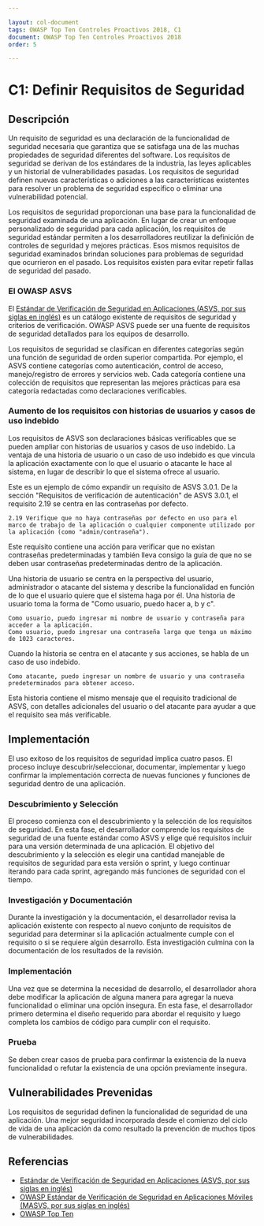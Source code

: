 ```yaml
---

layout: col-document
tags: OWASP Top Ten Controles Proactivos 2018, C1
document: OWASP Top Ten Controles Proactivos 2018
order: 5

---
```


# C1: Definir Requisitos de Seguridad 

## Descripción

Un requisito de seguridad es una declaración de la funcionalidad de seguridad necesaria que garantiza que se satisfaga una de las muchas propiedades de seguridad diferentes del software. Los requisitos de seguridad se derivan de los estándares de la industria, las leyes aplicables y un historial de vulnerabilidades pasadas. Los requisitos de seguridad definen nuevas características o adiciones a las características existentes para resolver un problema de seguridad específico o eliminar una vulnerabilidad potencial.

Los requisitos de seguridad proporcionan una base para la funcionalidad de seguridad examinada de una aplicación. En lugar de crear un enfoque personalizado de seguridad para cada aplicación, los requisitos de seguridad estándar permiten a los desarrolladores reutilizar la definición de controles de seguridad y mejores prácticas. Esos mismos requisitos de seguridad examinados brindan soluciones para problemas de seguridad que ocurrieron en el pasado. Los requisitos existen para evitar repetir fallas de seguridad del pasado.

### El OWASP ASVS

El [Estándar de Verificación de Seguridad en Aplicaciones (ASVS, por sus siglas en inglés)](https://owasp.org/www-project-application-security-verification-standard/) es un catálogo existente de requisitos de seguridad y criterios de verificación. OWASP ASVS puede ser una fuente de requisitos de seguridad detallados para los equipos de desarrollo.

Los requisitos de seguridad se clasifican en diferentes categorías según una función de seguridad de orden superior compartida. Por ejemplo, el ASVS contiene categorías como autenticación, control de acceso, manejo/registro de errores y servicios web. Cada categoría contiene una colección de requisitos que representan las mejores prácticas para esa categoría redactadas como declaraciones verificables.

### Aumento de los requisitos con historias de usuarios y casos de uso indebido

Los requisitos de ASVS son declaraciones básicas verificables que se pueden ampliar con historias de usuarios y casos de uso indebido. La ventaja de una historia de usuario o un caso de uso indebido es que vincula la aplicación exactamente con lo que el usuario o atacante le hace al sistema, en lugar de describir lo que el sistema ofrece al usuario.

Este es un ejemplo de cómo expandir un requisito de ASVS 3.0.1. De la sección "Requisitos de verificación de autenticación" de ASVS 3.0.1, el requisito 2.19 se centra en las contraseñas por defecto.

    2.19 Verifique que no haya contraseñas por defecto en uso para el marco de trabajo de la aplicación o cualquier componente utilizado por la aplicación (como "admin/contraseña").

Este requisito contiene una acción para verificar que no existan contraseñas predeterminadas y también lleva consigo la guía de que no se deben usar contraseñas predeterminadas dentro de la aplicación.

Una historia de usuario se centra en la perspectiva del usuario, administrador o atacante del sistema y describe la funcionalidad en función de lo que el usuario quiere que el sistema haga por él. Una historia de usuario toma la forma de "Como usuario, puedo hacer a, b y c".

    Como usuario, puedo ingresar mi nombre de usuario y contraseña para acceder a la aplicación.
    Como usuario, puedo ingresar una contraseña larga que tenga un máximo de 1023 caracteres.

Cuando la historia se centra en el atacante y sus acciones, se habla de un caso de uso indebido.

    Como atacante, puedo ingresar un nombre de usuario y una contraseña predeterminados para obtener acceso.

Esta historia contiene el mismo mensaje que el requisito tradicional de ASVS, con detalles adicionales del usuario o del atacante para ayudar a que el requisito sea más verificable.

## Implementación

El uso exitoso de los requisitos de seguridad implica cuatro pasos. El proceso incluye descubrir/seleccionar, documentar, implementar y luego confirmar la implementación correcta de nuevas funciones y funciones de seguridad dentro de una aplicación.

### Descubrimiento y Selección

El proceso comienza con el descubrimiento y la selección de los requisitos de seguridad. En esta fase, el desarrollador comprende los requisitos de seguridad de una fuente estándar como ASVS y elige qué requisitos incluir para una versión determinada de una aplicación. El objetivo del descubrimiento y la selección es elegir una cantidad manejable de requisitos de seguridad para esta versión o sprint, y luego continuar iterando para cada sprint, agregando más funciones de seguridad con el tiempo.

### Investigación y Documentación

Durante la investigación y la documentación, el desarrollador revisa la aplicación existente con respecto al nuevo conjunto de requisitos de seguridad para determinar si la aplicación actualmente cumple con el requisito o si se requiere algún desarrollo. Esta investigación culmina con la documentación de los resultados de la revisión.

### Implementación

Una vez que se determina la necesidad de desarrollo, el desarrollador ahora debe modificar la aplicación de alguna manera para agregar la nueva funcionalidad o eliminar una opción insegura. En esta fase, el desarrollador primero determina el diseño requerido para abordar el requisito y luego completa los cambios de código para cumplir con el requisito.

### Prueba

Se deben crear casos de prueba para confirmar la existencia de la nueva funcionalidad o refutar la existencia de una opción previamente insegura.

## Vulnerabilidades Prevenidas

Los requisitos de seguridad definen la funcionalidad de seguridad de una aplicación. Una mejor seguridad incorporada desde el comienzo del ciclo de vida de una aplicación da como resultado la prevención de muchos tipos de vulnerabilidades.

## Referencias

* [Estándar de Verificación de Seguridad en Aplicaciones (ASVS, por sus siglas en inglés)](https://owasp.org/www-project-application-security-verification-standard/)
* [OWASP Estándar de Verificación de Seguridad en Aplicaciones Móviles (MASVS, por sus siglas en inglés)](https://owasp.org/www-project-mobile-security-testing-guide/)
* [OWASP Top Ten](https://owasp.org/Top10/)
